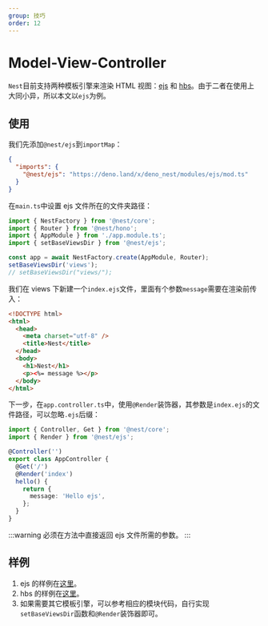 ```yaml
---
group: 技巧
order: 12
---
```


# Model-View-Controller

`Nest`目前支持两种模板引擎来渲染 HTML 视图：[ejs](https://github.com/mde/ejs) 和 [hbs](https://handlebarsjs.com/)。由于二者在使用上大同小异，所以本文以`ejs`为例。

## 使用

我们先添加`@nest/ejs`到`importMap`：

```json
{
  "imports": {
    "@nest/ejs": "https://deno.land/x/deno_nest/modules/ejs/mod.ts"
  }
}
```

在`main.ts`中设置 ejs 文件所在的文件夹路径：

```typescript
import { NestFactory } from '@nest/core';
import { Router } from '@nest/hono';
import { AppModule } from './app.module.ts';
import { setBaseViewsDir } from '@nest/ejs';

const app = await NestFactory.create(AppModule, Router);
setBaseViewsDir('views');
// setBaseViewsDir("views/");
```

我们在 views 下新建一个`index.ejs`文件，里面有个参数`message`需要在渲染前传入：

```html
<!DOCTYPE html>
<html>
  <head>
    <meta charset="utf-8" />
    <title>Nest</title>
  </head>
  <body>
    <h1>Nest</h1>
    <p><%= message %></p>
  </body>
</html>
```

下一步，在`app.controller.ts`中，使用`@Render`装饰器，其参数是`index.ejs`的文件路径，可以忽略`.ejs`后缀：

```typescript
import { Controller, Get } from '@nest/core';
import { Render } from '@nest/ejs';

@Controller('')
export class AppController {
  @Get('/')
  @Render('index')
  hello() {
    return {
      message: 'Hello ejs',
    };
  }
}
```

:::warning
必须在方法中直接返回 ejs 文件所需的参数。
:::

## 样例

1. ejs 的样例在[这里](https://deno.land/x/deno_nest/modules/ejs/example?source)。
2. hbs 的样例在[这里](https://deno.land/x/deno_nest/modules/hbs/example?source)。
3. 如果需要其它模板引擎，可以参考相应的模块代码，自行实现`setBaseViewsDir`函数和`@Render`装饰器即可。
